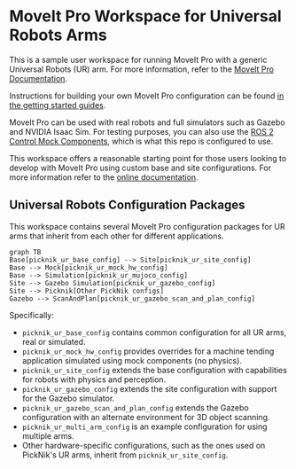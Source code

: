 # MoveIt Pro Workspace for Universal Robots Arms

This is a sample user workspace for running MoveIt Pro with a generic Universal Robots (UR) arm.
For more information, refer to the [MoveIt Pro Documentation](https://docs.picknik.ai/).

Instructions for building your own MoveIt Pro configuration can be found [in the getting started guides](https://docs.picknik.ai/docs/getting_started/setup_tutorials/software_installation/).

MoveIt Pro can be used with real robots and full simulators such as Gazebo and NVIDIA Isaac Sim.
For testing purposes, you can also use the [ROS 2 Control Mock Components](https://control.ros.org/master/doc/ros2_control/hardware_interface/doc/mock_components_userdoc.html), which is what this repo is configured to use.

This workspace offers a reasonable starting point for those users looking to develop with MoveIt Pro using custom base and site configurations.
For more information refer to the [online documentation](https://docs.picknik.ai).

## Universal Robots Configuration Packages

This workspace contains several MoveIt Pro configuration packages for UR arms that inherit from each other for different applications.

```mermaid
graph TB
Base[picknik_ur_base_config] --> Site[picknik_ur_site_config]
Base --> Mock[picknik_ur_mock_hw_config]
Base --> Simulation[picknik_ur_mujoco_config]
Site --> Gazebo Simulation[picknik_ur_gazebo_config]
Site --> Picknik[Other PickNik configs]
Gazebo --> ScanAndPlan[picknik_ur_gazebo_scan_and_plan_config]
```

Specifically:

* `picknik_ur_base_config` contains common configuration for all UR arms, real or simulated.
* `picknik_ur_mock_hw_config` provides overrides for a machine tending application simulated using mock components (no physics).
* `picknik_ur_site_config` extends the base configuration with capabilities for robots with physics and perception.
* `picknik_ur_gazebo_config` extends the site configuration with support for the Gazebo simulator.
* `picknik_ur_gazebo_scan_and_plan_config` extends the Gazebo configuration with an alternate environment for 3D object scanning.
* `picknik_ur_multi_arm_config` is an example configuration for using multiple arms.
* Other hardware-specific configurations, such as the ones used on PickNik's UR arms, inherit from `picknik_ur_site_config`.
